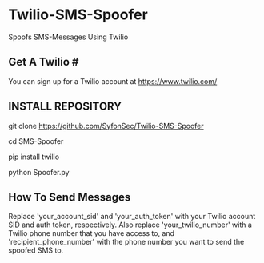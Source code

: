 # Twilio-SMS-Spoofer

Spoofs SMS-Messages Using Twilio

Get A Twilio #
---------------
You can sign up for a Twilio account at https://www.twilio.com/

INSTALL REPOSITORY
--------------------------------
git clone https://github.com/SyfonSec/Twilio-SMS-Spoofer

cd SMS-Spoofer

pip install twilio

python Spoofer.py

How To Send Messages
--------------------
Replace 'your_account_sid' and 'your_auth_token' with your Twilio account SID and auth token, respectively. Also replace 'your_twilio_number' with a Twilio phone number that you have access to, and 'recipient_phone_number' with the phone number you want to send the spoofed SMS to.
